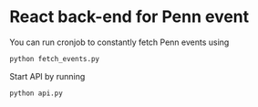 # React back-end for Penn event

You can run cronjob to constantly fetch Penn events using

```bash
python fetch_events.py
```

Start API by running

```sh
python api.py
```
